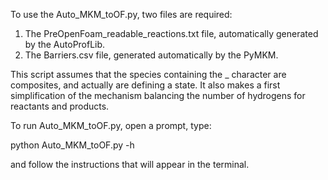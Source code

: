 To use the Auto_MKM_toOF.py, two files are required:

1) The PreOpenFoam_readable_reactions.txt file, automatically generated by the AutoProfLib.
2) The Barriers.csv file, generated automatically by the PyMKM.

This script assumes that the species containing the _ character are composites,
and actually are defining a state. It also makes a first simplification of the 
mechanism balancing the number of hydrogens for reactants and products.

To run Auto_MKM_toOF.py, open a prompt, type:

python Auto_MKM_toOF.py -h

and follow the instructions that will appear in the terminal. 
